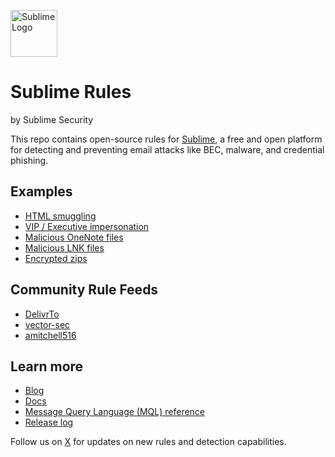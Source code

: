 <a href="https://sublimesecurity.com"><img src="https://user-images.githubusercontent.com/11003450/115128085-5805da00-9fa9-11eb-8c7a-dc8b708053ee.png" width="75px" alt="Sublime Logo" /></a>
 
Sublime Rules
==========
by Sublime Security

This repo contains open-source rules for [Sublime](https://github.com/sublime-security/sublime-platform), a free and open platform for detecting and preventing email attacks like BEC, malware, and credential phishing.

Examples
----------
- [HTML smuggling](https://github.com/sublime-security/sublime-rules/search?q=html+smuggling)
- [VIP / Executive impersonation](https://github.com/search?q=repo%3Asublime-security%2Fsublime-rules+%22vip+impersonation%22&type=code)
- [Malicious OneNote files](https://github.com/search?q=repo%3Asublime-security%2Fsublime-rules+%22onenote%22&type=code)
- [Malicious LNK files](https://github.com/sublime-security/sublime-rules/blob/main/detection-rules/attachment_lnk_file_with_embedded_content.yml)
- [Encrypted zips](https://github.com/sublime-security/sublime-rules/blob/main/detection-rules/attachment_with_encrypted_zip_unsolicited.yml)

Community Rule Feeds
----------
- [DelivrTo](https://github.com/delivr-to/detections)
- [vector-sec](https://github.com/vector-sec/public-sublime-rules)
- [amitchell516](https://github.com/aidenmitchell/custom-sublime-rules)

Learn more
----------
- [Blog](https://sublime.security/blog)
- [Docs](https://docs.sublimesecurity.com)
- [Message Query Language (MQL) reference](https://docs.sublimesecurity.com/docs/message-query-language)
- [Release log](https://new.sublimesecurity.com)

Follow us on [X](https://x.com/sublime_sec) for updates on new rules and detection capabilities.
